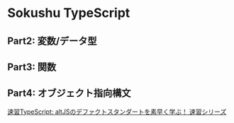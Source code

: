 # Sokushu TypeScript

## Part2: 変数/データ型

## Part3: 関数

## Part4: オブジェクト指向構文

[速習TypeScript: altJSのデファクトスタンダートを素早く学ぶ！ 速習シリーズ](https://www.amazon.co.jp/dp/B0733113NK/ref=cm_sw_r_tw_dp_U_x_YyysDbSH9CB6X)
